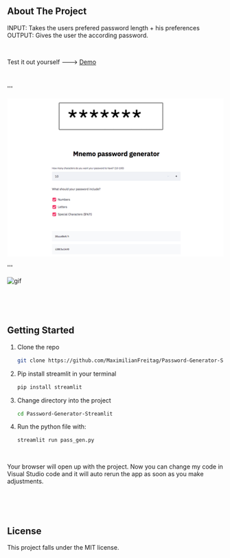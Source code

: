 ## About The Project
INPUT: Takes the users prefered password length + his preferences   <br /> 
OUTPUT: Gives the user the according password. 

<br />

Test it out yourself ---> [Demo](https://share.streamlit.io/maximilianfreitag/password-generator-streamlit/pass_gen.py)

<br />

'''
<p align="center">
    <a href="https://github.com/MaximilianFreitag/birthday_calculator">
        <img src="https://github.com/MaximilianFreitag/Password-Generator-Streamlit/blob/master/pasword.jpg">
    </a>
</p>
'''

<br />

![gif](https://user-images.githubusercontent.com/46624616/135414165-2716bc06-09b2-4e33-aa98-a5d4a8c39755.gif)



<br />
<br />
<br />


<!-- GETTING STARTED -->
## Getting Started


1. Clone the repo
   ```sh
   git clone https://github.com/MaximilianFreitag/Password-Generator-Streamlit.git
   ```

2. Pip install streamlit in your terminal
   ```sh
   pip install streamlit
   ```
3. Change directory into the project
   ```sh
   cd Password-Generator-Streamlit
   ```
4. Run the python file with: 
   ```sh
   streamlit run pass_gen.py 
   ```
<br />

Your browser will open up with the project. Now you can change my code in Visual Studio code and it will auto rerun the app as soon as you make adjustments.

<br />
<br />
<br />



## License
This project falls under the MIT license.

